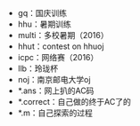 - gq：国庆训练
- hhu：暑期训练
- multi：多校暑期（2016）
- hhut：contest on hhuoj
- icpc：网络赛（2016）
- llb：玲珑杯
- noj：南京邮电大学oj
- *.ans：网上扒的AC码
- *.correct：自己做的终于AC了的
- *.m：自己探索的过程